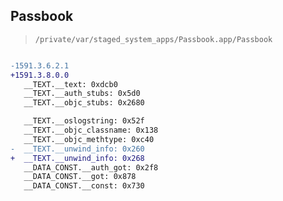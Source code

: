## Passbook

> `/private/var/staged_system_apps/Passbook.app/Passbook`

```diff

-1591.3.6.2.1
+1591.3.8.0.0
   __TEXT.__text: 0xdcb0
   __TEXT.__auth_stubs: 0x5d0
   __TEXT.__objc_stubs: 0x2680

   __TEXT.__oslogstring: 0x52f
   __TEXT.__objc_classname: 0x138
   __TEXT.__objc_methtype: 0xc40
-  __TEXT.__unwind_info: 0x260
+  __TEXT.__unwind_info: 0x268
   __DATA_CONST.__auth_got: 0x2f8
   __DATA_CONST.__got: 0x878
   __DATA_CONST.__const: 0x730

```
